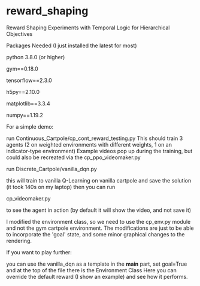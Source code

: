# reward_shaping
Reward Shaping Experiments with Temporal Logic for Hierarchical Objectives 

Packages Needed (I just installed the latest for most)

python 3.8.0 (or higher)

gym==0.18.0

tensorflow==2.3.0

h5py==2.10.0

matplotlib==3.3.4

numpy==1.19.2



For a simple demo:


run Continuous_Cartpole/cp_cont_reward_testing.py
This should train 3 agents (2 on weighted environments with different weights, 1 on an indicator-type environment)
Example videos pop up during the training, but could also be recreated via the cp_ppo_videomaker.py

run Discrete_Cartpole/vanilla_dqn.py

this will train to vanilla Q-Learning on vanilla cartpole and save the solution (it took 140s on my laptop)
then you can run

cp_videomaker.py

to see the agent in action (by default it will show the video, and not save it)

I modified the environment class, so we need to use the cp_env.py module and not the gym cartpole environment.
The modifications are just to be able to incorporate the 'goal' state, and some minor graphical changes to the rendering.

If you want to play further:

you can use the vanilla_dqn as a template
in the __main__ part, set goal=True
and at the top of the file there is the Environment Class
Here you can override the default reward (I show an example) and see how it performs.

